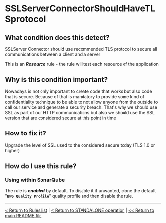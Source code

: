 # SSLServerConnectorShouldHaveTLSprotocol

## What condition does this detect?

SSLServer Connector should use recommended TLS protocol to secure all communications between a client and a server

This is an ***Resource*** rule - the rule will test each resource of the application

## Why is this condition important?

Nowadays is not only important to create code that works but also code that is secure. Because of that is mandatory to provide some kind of confidentiality technique to be able to not allow anyone from the outside to call our service and generate a security breach. That's why we should use SSL as part of our HTTP communications but also we should use the SSL version that are considered secure at this point in time

## How to fix it?

Upgrade the level of SSL used to the considered secure today (TLS 1.0 or higher)

## How do I use this rule?

### Using within SonarQube

The rule is **_enabled_** by default. To disable it if unwanted, clone the default "**`BW6 Quality Profile`**" quality profile and then disable the rule.

---
[< Return to Rules list](./RULES.md) | [< Return to STANDALONE operation](../STANDALONE.md) | [<< Return to main README file](../../README.md)
